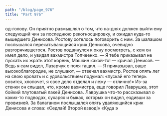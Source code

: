 ```yaml
---
path: "/blog/page_976"
title: "Part 976"
---
```


од-голову. Он приятно размышлял о том, что на-днях должен выйти ему следующий чин за последнюю рекогносцировку, и ожидал куда-то вышедшего Денисова. Ростову хотелось поговорить с ним.
За шалашом послышался перекатывающийся крик Денисова, очевидно разгорячившегося. Ростов подвинулся к окну посмотреть, с кем он имел дело, и увидал вахмистра Топчеенко.
— Я тебе приказывал не пускать их жрать этот корень, Машкин какой-то! — кричал Денисов. — Ведь я сам видел, Лазарчук с поля тащил.
— Я приказывал, ваше высокоблагородие, не слушают, — отвечал вахмистр.
Ростов опять лег на свою кровать и с удовольствием подумал: «пускай его теперь возится, хлопочет, я свое дело отделал и лежу — отлично!» Из-за стенки он слышал, что, кроме вахмистра, еще говорил Лаврушка, этот бойкий плутоватый лакей Денисова. Лаврушка что-то рассказывал о каких-то подводах, сухарях и быках, которых он видел, ездивши за провизией.
За балаганом послышался опять удаляющийся крик Денисова и слова: «Седлай! Второй взвод!»
«Куда э
